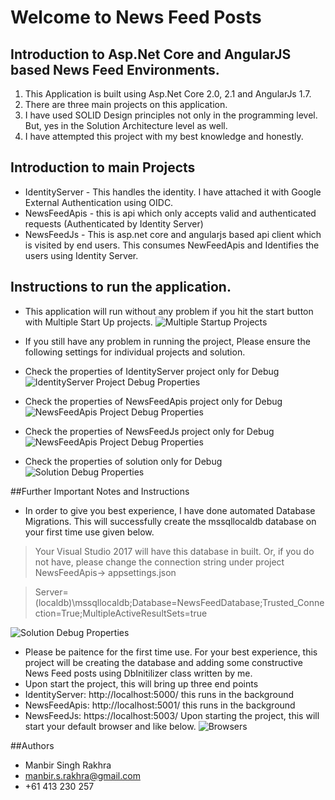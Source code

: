 # Welcome to News Feed Posts

## Introduction to Asp.Net Core and AngularJS based News Feed Environments.
1. This Application is built using Asp.Net Core 2.0, 2.1 and AngularJs 1.7.
2. There are three main projects on this application.
3. I have used SOLID Design principles not only in the programming level. But, yes in the Solution Architecture level as well.
4. I have attempted this project with my best knowledge and honestly.


## Introduction to main Projects
* IdentityServer - This handles the identity. I have attached it with Google External Authentication using OIDC.
* NewsFeedApis - this is api which only accepts valid and authenticated requests (Authenticated by Identity Server)
*  NewsFeedJs -  This is asp.net core and angularjs based api client which is visited by end users. This consumes NewFeedApis and Identifies the users using Identity Server.

## Instructions to run the application.
* This application will run without any problem if you hit the start button with Multiple Start Up projects.
![Multiple Startup Projects](https://github.com/ManbirSinghRakhra/NewsFeedWithSocialIdentity/blob/feature/FinalizingForPackaging/ReadmeImages/MutlipleProjectsRun.JPG)

* If you still have any problem in running the project, Please ensure the following settings for individual projects and solution.
* Check the properties of IdentityServer project only for Debug
![IdentityServer Project Debug Properties](https://github.com/ManbirSinghRakhra/NewsFeedWithSocialIdentity/blob/feature/FinalizingForPackaging/ReadmeImages/IdentityServerDebugProperties.JPG)

* Check the properties of NewsFeedApis project only for Debug
![NewsFeedApis Project Debug Properties](https://github.com/ManbirSinghRakhra/NewsFeedWithSocialIdentity/blob/feature/FinalizingForPackaging/ReadmeImages/NewsFeedApisDebugProperties.JPG)

* Check the properties of NewsFeedJs project only for Debug
![NewsFeedApis Project Debug Properties](https://github.com/ManbirSinghRakhra/NewsFeedWithSocialIdentity/blob/feature/FinalizingForPackaging/ReadmeImages/NewsFeedJsDebugProperties.JPG)

* Check the properties of solution only for Debug
![Solution Debug Properties](https://github.com/ManbirSinghRakhra/NewsFeedWithSocialIdentity/blob/feature/FinalizingForPackaging/ReadmeImages/SolutionProperties.JPG)


##Further Important Notes and Instructions
* In order to give you best experience, I have done automated Database Migrations. This will successfully create the mssqllocaldb database on your first time use given below. 
> Your Visual Studio 2017 will have this database in built. Or, if you do not have, please change the connection string under project NewsFeedApis-> appsettings.json

> Server=(localdb)\\mssqllocaldb;Database=NewsFeedDatabase;Trusted_Connection=True;MultipleActiveResultSets=true

![Solution Debug Properties](https://github.com/ManbirSinghRakhra/NewsFeedWithSocialIdentity/blob/feature/FinalizingForPackaging/ReadmeImages/EnsureCreated.JPG)


* Please be paitence for the first time use. For your best experience, this project will be creating the database and adding some constructive News Feed posts using DbInitilizer class written by me.
* Upon start the project, this will bring up three end points
* IdentityServer: http://localhost:5000/  this runs in the background
* NewsFeedApis: http://localhost:5001/ this runs in the background
* NewsFeedJs: https://localhost:5003/ Upon starting the project, this will start your default browser and like below.
![Browsers](https://github.com/ManbirSinghRakhra/NewsFeedWithSocialIdentity/blob/feature/FinalizingForPackaging/ReadmeImages/Browsers.JPG)


##Authors
* Manbir Singh Rakhra 
* manbir.s.rakhra@gmail.com
* +61 413 230 257


